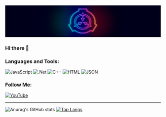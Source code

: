 [![Header](https://github.com/MrAfitol/mrafitol/blob/main/assets/logo.png)](https://www.youtube.com/channel/UCcRma57L2cZVRDthIHmK74w)
### Hi there 👋
### Languages and Tools:
![JavaScript](https://img.shields.io/badge/-JavaScript-090909?style=for-the-badge&logo=JavaScript&logoColor=E9D54D)
![.Net](https://img.shields.io/badge/-Framework-090909?style=for-the-badge&logo=.net&logoColor=E5D3FF)
![C++](https://img.shields.io/badge/-C++-090909?style=for-the-badge&logo=C%2b%2b&logoColor=6296CC)
![HTML](https://img.shields.io/badge/-HTML-090909?style=for-the-badge&logo=HTML&logoColor=#E54C21)
![JSON](https://img.shields.io/badge/-JSON-090909?style=for-the-badge&logo=JSON&logoColor=#E54C21)
### Follow Me:
[![YouTube](https://img.shields.io/badge/-YouTube-090909?style=for-the-badge&logo=YouTube&logoColor=FF0000)](https://www.youtube.com/channel/UCcRma57L2cZVRDthIHmK74w)
____
![Anurag's GitHub stats](https://github-readme-stats.vercel.app/api?username=MrAfitol&show_icons=true&theme=chartreuse-dark)
[![Top Langs](https://github-readme-stats.vercel.app/api/top-langs/?username=MrAfitol&layout=compact&theme=chartreuse-dark)](https://github.com/anuraghazra/github-readme-stats)

<!--
**MrAfitol/mrafitol** is a ✨ _special_ ✨ repository because its `README.md` (this file) appears on your GitHub profile.

Here are some ideas to get you started:

- 🔭 I’m currently working on ...
- 🌱 I’m currently learning ...
- 👯 I’m looking to collaborate on ...
- 🤔 I’m looking for help with ...
- 💬 Ask me about ...
- 📫 How to reach me: ...
- 😄 Pronouns: ...
- ⚡ Fun fact: ...
-->
